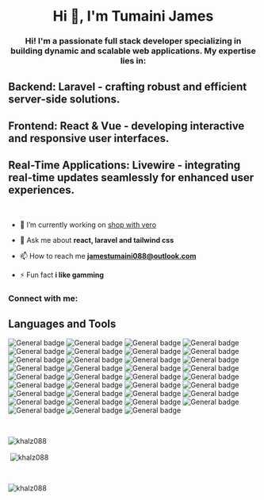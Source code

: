 <h1 align="center">Hi 👋, I'm Tumaini James</h1>
<h3 align="center">Hi! I'm a passionate full stack developer specializing in building dynamic and scalable web applications. My expertise lies in:</h3>

## Backend: Laravel - crafting robust and efficient server-side solutions.

## Frontend: React & Vue - developing interactive and responsive user interfaces.

## Real-Time Applications: Livewire - integrating real-time updates seamlessly for enhanced user experiences. 


<br>

- 🔭 I’m currently working on [shop with vero](https://shopwithvero.com/)

- 💬 Ask me about **react, laravel and tailwind css**

- 📫 How to reach me **jamestumaini088@outlook.com**

- ⚡ Fun fact **i like gamming**

<h3 align="left">Connect with me:</h3>
<p align="left">
</p>


## Languages and Tools
![General badge](https://img.shields.io/badge/Laravel-FF2D20?style=for-the-badge&logo=laravel&logoColor=white)
![General badge](https://img.shields.io/badge/Vue%20js-35495E?style=for-the-badge&logo=vuedotjs&logoColor=4FC08D)
![General badge](https://img.shields.io/badge/Vuetify-1867C0?style=for-the-badge&logo=vuetify&logoColor=white)
![General badge](https://img.shields.io/badge/nuxt%20js-00C58E?style=for-the-badge&logo=nuxtdotjs&logoColor=white)
![General badge](https://img.shields.io/badge/Flutter-02569B?style=for-the-badge&logo=flutter&logoColor=white)
![General badge](https://img.shields.io/badge/Dart-0175C2?style=for-the-badge&logo=dart&logoColor=white)
![General badge](https://img.shields.io/badge/axios-671ddf?&style=for-the-badge&logo=axios&logoColor=white)
![General badge](https://img.shields.io/badge/Bootstrap-563D7C?style=for-the-badge&logo=bootstrap&logoColor=white)
![General badge](https://img.shields.io/badge/Font_Awesome-339AF0?style=for-the-badge&logo=fontawesome&logoColor=white)
![General badge](https://img.shields.io/badge/Postman-FF6C37?style=for-the-badge&logo=Postman&logoColor=white)
![General badge](https://img.shields.io/badge/PHP-777BB4?style=for-the-badge&logo=php&logoColor=white)
![General badge](https://img.shields.io/badge/JavaScript-323330?style=for-the-badge&logo=javascript&logoColor=F7DF1E)
![General badge](https://img.shields.io/badge/CSS3-1572B6?style=for-the-badge&logo=css3&logoColor=white)
![General badge](https://img.shields.io/badge/HTML5-E34F26?style=for-the-badge&logo=html5&logoColor=white)
![General badge](http://img.shields.io/badge/-PHPStorm-181717?style=for-the-badge&logo=phpstorm&logoColor=white)
![General badge](https://img.shields.io/badge/Visual_Studio_Code-0078D4?style=for-the-badge&logo=visual%20studio%20code&logoColor=white)
![General badge](https://img.shields.io/badge/Vercel-000000?style=for-the-badge&logo=vercel&logoColor=white)
![General badge](https://img.shields.io/badge/Capacitor-119EFF?style=for-the-badge&logo=Capacitor&logoColor=white)
![General badge](https://img.shields.io/badge/Ionic-3880FF?style=for-the-badge&logo=ionic&logoColor=white)
![General badge](https://img.shields.io/badge/Android-3DDC84?style=for-the-badge&logo=android&logoColor=white)
![General badge](https://img.shields.io/badge/Kali_Linux-557C94?style=for-the-badge&logo=kali-linux&logoColor=white)
![General badge](https://img.shields.io/badge/Linux-FCC624?style=for-the-badge&logo=linux&logoColor=black)
![General badge](https://img.shields.io/badge/mac%20os-000000?style=for-the-badge&logo=apple&logoColor=white)
![General badge](https://img.shields.io/badge/Ubuntu-E95420?style=for-the-badge&logo=ubuntu&logoColor=white)
![General badge](https://img.shields.io/badge/Windows-0078D6?style=for-the-badge&logo=windows&logoColor=white)
![General badge](https://img.shields.io/badge/Windows_11-0078d4?style=for-the-badge&logo=windows-11&logoColor=white)
![General badge](https://img.shields.io/badge/Laragon-0E83CD?style=for-the-badge&logo=Laragon&logoColor=white)
![General badge](https://img.shields.io/badge/MySQL-005C84?style=for-the-badge&logo=mysql&logoColor=white)
![General badge](https://img.shields.io/badge/PostgreSQL-316192?style=for-the-badge&logo=postgresql&logoColor=white)
![General badge](https://img.shields.io/badge/Apache-D22128?style=for-the-badge&logo=Apache&logoColor=white)
![General badge](https://img.shields.io/badge/Xampp-F37623?style=for-the-badge&logo=xampp&logoColor=white)
![General badge](https://img.shields.io/badge/Brave-FF1B2D?style=for-the-badge&logo=Brave&logoColor=white)
![General badge](https://img.shields.io/badge/Google_chrome-4285F4?style=for-the-badge&logo=Google-chrome&logoColor=white)
![General badge](https://img.shields.io/badge/Safari-FF1B2D?style=for-the-badge&logo=Safari&logoColor=white)
![General badge](https://img.shields.io/badge/Tor_Browser-7D4698?style=for-the-badge&logo=Tor-Browser&logoColor=white)

<br>

<p><img align="left" src="https://github-readme-stats.vercel.app/api/top-langs?username=khalz088&show_icons=true&locale=en&layout=compact" alt="khalz088" /></p>
<br>
<p>&nbsp;<img align="center" src="https://github-readme-stats.vercel.app/api?username=khalz088&show_icons=true&locale=en" alt="khalz088" /></p>
<br>
<p><img align="center" src="https://github-readme-streak-stats.herokuapp.com/?user=khalz088&" alt="khalz088" /></p>
<br>

